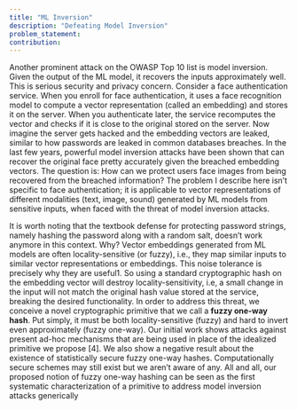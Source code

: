 ```yaml
---
title: "ML Inversion"
description: "Defeating Model Inversion"
problem_statement: 
contribution: 
---
```


Another prominent attack on the OWASP Top 10 list is model inversion. Given the output of the ML model, it recovers the inputs approximately well. This is serious security and privacy concern. Consider a face authentication service. When you enroll for face authentication, it uses a face recognition model to compute a vector representation (called an embedding) and stores it
on the server. When you authenticate later, the service recomputes the vector and checks if it is close
to the original stored on the server. Now imagine the server gets hacked and the embedding vectors
are leaked, similar to how passwords are leaked in common databases breaches. In the last few years,
powerful model inversion attacks have been shown that can recover the original face pretty accurately
given the breached embedding vectors. The question is: How can we protect users face images from
being recovered from the breached information? The problem I describe here isn’t specific to face
authentication; it is applicable to vector representations of different modalities (text, image, sound)
generated by ML models from sensitive inputs, when faced with the threat of model inversion attacks.

It is worth noting that the textbook defense for protecting password strings, namely hashing the
password along with a random salt, doesn’t work anymore in this context. Why? Vector embeddings
generated from ML models are often locality-sensitive (or fuzzy), i.e., they map similar inputs to similar vector representations or embeddings. This noise tolerance is precisely why they are useful1. So using a standard cryptographic hash on the embedding vector will destroy locality-sensitivity, i.e, a small change in the input will not match the original hash value stored at the service, breaking the desired functionality. In order to address this threat, we conceive a novel cryptographic primitive that we call a **fuzzy one-way hash**. Put simply, it must be both locality-sensitive (fuzzy) and hard to invert even approximately (fuzzy one-way). Our initial work shows attacks against present ad-hoc mechanisms that are being used in place of the idealized primitive we propose [4]. We also show a negative result about the existence of statistically secure fuzzy one-way hashes. Computationally secure schemes may still exist but we aren’t aware of any. All and all, our proposed notion of fuzzy one-way hashing can be seen as the first systematic characterization of a primitive to address model inversion attacks generically
